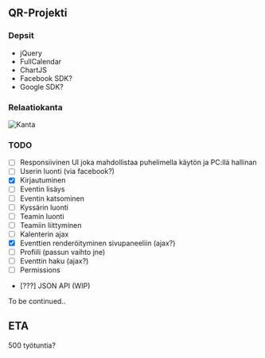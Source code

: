 ## QR-Projekti

### Depsit
* jQuery 
* FullCalendar
* ChartJS
* Facebook SDK?
* Google SDK?

### Relaatiokanta
![Kanta](http://puu.sh/euB0n/1e2d82a706.png)

### TODO
* [ ] Responsiivinen UI joka mahdollistaa puhelimella käytön ja PC:llä hallinan
* [ ] Userin luonti (via facebook?)
* [x] Kirjautuminen
* [ ] Eventin lisäys
* [ ] Eventin katsominen
* [ ] Kyssärin luonti
* [ ] Teamin luonti
* [ ] Teamiin liittyminen
* [ ] Kalenterin ajax 
* [x] Eventtien renderöityminen sivupaneeliin (ajax?)
* [ ] Profiili (passun vaihto jne)
* [ ] Eventtin haku (ajax?)
* [ ] Permissions
* [???] JSON API (WIP)

To be continued..

## ETA
500 työtuntia? 
